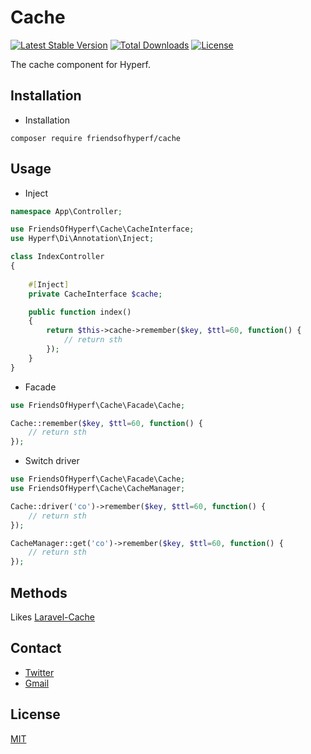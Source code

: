 # Cache

[![Latest Stable Version](https://img.shields.io/packagist/v/friendsofhyperf/cache)](https://packagist.org/packages/friendsofhyperf/cache)
[![Total Downloads](https://img.shields.io/packagist/dt/friendsofhyperf/cache)](https://packagist.org/packages/friendsofhyperf/cache)
[![License](https://img.shields.io/packagist/l/friendsofhyperf/cache)](https://github.com/friendsofhyperf/cache)

The cache component for Hyperf.

## Installation

- Installation

```shell
composer require friendsofhyperf/cache
```

## Usage

- Inject

```php
namespace App\Controller;

use FriendsOfHyperf\Cache\CacheInterface;
use Hyperf\Di\Annotation\Inject;

class IndexController
{
   
    #[Inject]
    private CacheInterface $cache;

    public function index()
    {
        return $this->cache->remember($key, $ttl=60, function() {
            // return sth
        });
    }
}
```

- Facade

```php
use FriendsOfHyperf\Cache\Facade\Cache;

Cache::remember($key, $ttl=60, function() {
    // return sth
});
```

- Switch driver

```php
use FriendsOfHyperf\Cache\Facade\Cache;
use FriendsOfHyperf\Cache\CacheManager;

Cache::driver('co')->remember($key, $ttl=60, function() {
    // return sth
});

CacheManager::get('co')->remember($key, $ttl=60, function() {
    // return sth
});
```

## Methods

Likes [Laravel-Cache](https://laravel.com/docs/8.x/cache)

## Contact

- [Twitter](https://twitter.com/huangdijia)
- [Gmail](mailto:huangdijia@gmail.com)

## License

[MIT](LICENSE)
